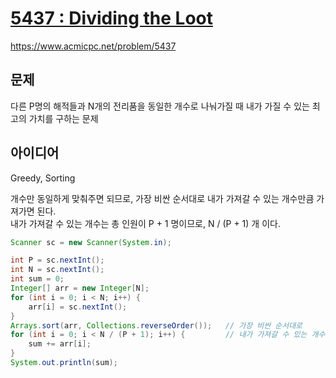 # [5437 : Dividing the Loot](https://www.acmicpc.net/problem/5437)
https://www.acmicpc.net/problem/5437

## 문제
다른 P명의 해적들과 N개의 전리품을 동일한 개수로 나눠가질 때 내가 가질 수 있는 최고의 가치를 구하는 문제

## 아이디어
Greedy, Sorting

개수만 동일하게 맞춰주면 되므로, 가장 비싼 순서대로 내가 가져갈 수 있는 개수만큼 가져가면 된다.  
내가 가져갈 수 있는 개수는 총 인원이 P + 1 명이므로, N / (P + 1) 개 이다.
```java
Scanner sc = new Scanner(System.in);

int P = sc.nextInt();
int N = sc.nextInt();
int sum = 0;
Integer[] arr = new Integer[N];
for (int i = 0; i < N; i++) {
    arr[i] = sc.nextInt();
}
Arrays.sort(arr, Collections.reverseOrder());   // 가장 비싼 순서대로
for (int i = 0; i < N / (P + 1); i++) {         // 내가 가져갈 수 있는 개수 만큼만 가져감
    sum += arr[i];
}
System.out.println(sum);
```